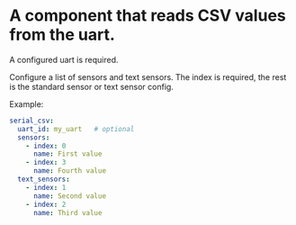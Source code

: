 # A component that reads CSV values from the uart.

A configured uart is required.

Configure a list of sensors and text sensors.  The index is required, the rest is the standard sensor or text sensor config.

Example:
```yaml
serial_csv:
  uart_id: my_uart   # optional
  sensors:
    - index: 0
      name: First value
    - index: 3
      name: Fourth value
  text_sensors:
    - index: 1
      name: Second value
    - index: 2
      name: Third value
```

